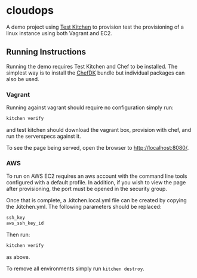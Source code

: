 # cloudops
A demo project using [Test Kitchen](http://kitchen.ci/) to provision test the provisioning of a linux instance using
both Vagrant and EC2.

## Running Instructions
Running the demo requires Test Kitchen and Chef to be installed.  The simplest way is to install the
[ChefDK](https://downloads.chef.io/chef-dk/) bundle but individual packages can also be used.

### Vagrant
Running against vagrant should require no configuration simply run:
```bash
kitchen verify
```
and test kitchen should download the vagrant box, provision with chef, and run the serverspecs against it.

To see the page being served, open the browser to [http://localhost:8080/](http://localhost:8080/]).

### AWS
To run on AWS EC2 requires an aws account with the command line tools configured with a default profile.  In addition,
if you wish to view the page after provisioning, the port must be opened in the security group.

Once that is complete, a .kitchen.local.yml file can be created by copying the .kitchen.yml.
The following parameters should be replaced:
```javascript
ssh_key
aws_ssh_key_id
```
Then run:
```bash
kitchen verify
```
as above.

To remove all environments simply run `kitchen destroy`.